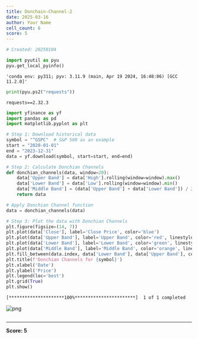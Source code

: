 ```yaml
---
title: Donchain-Channel-2
date: 2025-03-16
author: Your Name
cell_count: 6
score: 5
---
```


```python
# Created: 20250104
```


```python
import pyutil as pyu
pyu.get_local_pyinfo()
```




    'conda env: py311; pyv: 3.11.9 (main, Apr 19 2024, 16:48:06) [GCC 11.2.0]'




```python
print(pyu.ps2("requests"))
```

    requests==2.32.3
    



```python
import yfinance as yf
import pandas as pd
import matplotlib.pyplot as plt
```


```python
# Step 1: Download historical data
symbol = "^GSPC"  # S&P 500 as an example
start = "2020-01-01"
end = "2023-12-31"
data = yf.download(symbol, start=start, end=end)

# Step 2: Calculate Donchian Channels
def donchian_channels(data, window=20):
    data['Upper Band'] = data['High'].rolling(window=window).max()
    data['Lower Band'] = data['Low'].rolling(window=window).min()
    data['Middle Band'] = (data['Upper Band'] + data['Lower Band']) / 2
    return data

# Apply Donchian Channel function
data = donchian_channels(data)

# Step 3: Plot the data with Donchian Channels
plt.figure(figsize=(14, 7))
plt.plot(data['Close'], label='Close Price', color='blue')
plt.plot(data['Upper Band'], label='Upper Band', color='red', linestyle='--')
plt.plot(data['Lower Band'], label='Lower Band', color='green', linestyle='--')
plt.plot(data['Middle Band'], label='Middle Band', color='orange', linestyle='-.')
plt.fill_between(data.index, data['Lower Band'], data['Upper Band'], color='gray', alpha=0.2)
plt.title(f'Donchian Channels for {symbol}')
plt.xlabel('Date')
plt.ylabel('Price')
plt.legend(loc='best')
plt.grid(True)
plt.show()
```

    [*********************100%***********************]  1 of 1 completed



    
![png](/pynotes/images/donchain-channel-2_4_1.png)
    



```python

```


---
**Score: 5**